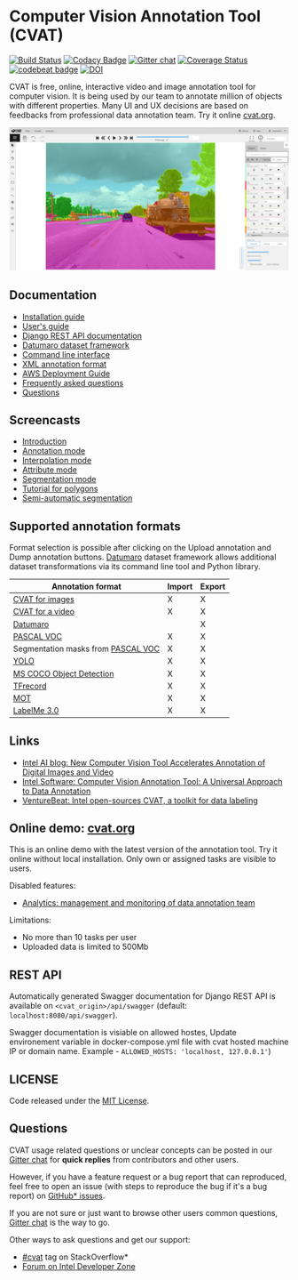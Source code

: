 # Computer Vision Annotation Tool (CVAT)

[![Build Status](https://travis-ci.org/opencv/cvat.svg?branch=develop)](https://travis-ci.org/opencv/cvat)
[![Codacy Badge](https://api.codacy.com/project/badge/Grade/840351da141e4eaeac6476fd19ec0a33)](https://app.codacy.com/app/cvat/cvat?utm_source=github.com&utm_medium=referral&utm_content=opencv/cvat&utm_campaign=Badge_Grade_Dashboard)
[![Gitter chat](https://badges.gitter.im/opencv-cvat/gitter.png)](https://gitter.im/opencv-cvat)
[![Coverage Status](https://coveralls.io/repos/github/opencv/cvat/badge.svg?branch=)](https://coveralls.io/github/opencv/cvat?branch=develop)
[![codebeat badge](https://codebeat.co/badges/53cd0d16-fddc-46f8-903c-f43ed9abb6dd)](https://codebeat.co/projects/github-com-opencv-cvat-develop)
[![DOI](https://zenodo.org/badge/139156354.svg)](https://zenodo.org/badge/latestdoi/139156354)

CVAT is free, online, interactive video and image annotation
tool for computer vision. It is being used by our team to
annotate million of objects with different properties. Many UI
and UX decisions are based on feedbacks from professional data annotation team.
Try it online [cvat.org](https://cvat.org).

![CVAT screenshot](cvat/apps/documentation/static/documentation/images/cvat.jpg)

## Documentation

- [Installation guide](cvat/apps/documentation/installation.md)
- [User's guide](cvat/apps/documentation/user_guide.md)
- [Django REST API documentation](#rest-api)
- [Datumaro dataset framework](datumaro/README.md)
- [Command line interface](utils/cli/)
- [XML annotation format](cvat/apps/documentation/xml_format.md)
- [AWS Deployment Guide](cvat/apps/documentation/AWS-Deployment-Guide.md)
- [Frequently asked questions](cvat/apps/documentation/faq.md)
- [Questions](#questions)

## Screencasts

- [Introduction](https://youtu.be/L9_IvUIHGwM)
- [Annotation mode](https://youtu.be/6h7HxGL6Ct4)
- [Interpolation mode](https://youtu.be/U3MYDhESHo4)
- [Attribute mode](https://youtu.be/UPNfWl8Egd8)
- [Segmentation mode](https://youtu.be/Fh8oKuSUIPs)
- [Tutorial for polygons](https://www.youtube.com/watch?v=XTwfXDh4clI)
- [Semi-automatic segmentation](https://www.youtube.com/watch?v=vnqXZ-Z-VTQ)

## Supported annotation formats

Format selection is possible after clicking on the Upload annotation
and Dump annotation buttons. [Datumaro](datumaro/README.md) dataset
framework allows additional dataset transformations
via its command line tool and Python library.

| Annotation format                                                                          | Import | Export |
| ------------------------------------------------------------------------------------------ | ------ | ------ |
| [CVAT for images](cvat/apps/documentation/xml_format.md#annotation)                        | X      | X      |
| [CVAT for a video](cvat/apps/documentation/xml_format.md#interpolation)                    | X      | X      |
| [Datumaro](datumaro/README.md)                                                             |        | X      |
| [PASCAL VOC](http://host.robots.ox.ac.uk/pascal/VOC/)                                      | X      | X      |
| Segmentation masks from [PASCAL VOC](http://host.robots.ox.ac.uk/pascal/VOC/)              | X      | X      |
| [YOLO](https://pjreddie.com/darknet/yolo/)                                                 | X      | X      |
| [MS COCO Object Detection](http://cocodataset.org/#format-data)                            | X      | X      |
| [TFrecord](https://www.tensorflow.org/tutorials/load_data/tf_records)                      | X      | X      |
| [MOT](https://motchallenge.net/)                                                           | X      | X      |
| [LabelMe 3.0](http://labelme.csail.mit.edu/Release3.0)                                     | X      | X      |

## Links
- [Intel AI blog: New Computer Vision Tool Accelerates Annotation of Digital Images and Video](https://www.intel.ai/introducing-cvat)
- [Intel Software: Computer Vision Annotation Tool: A Universal Approach to Data Annotation](https://software.intel.com/en-us/articles/computer-vision-annotation-tool-a-universal-approach-to-data-annotation)
- [VentureBeat: Intel open-sources CVAT, a toolkit for data labeling](https://venturebeat.com/2019/03/05/intel-open-sources-cvat-a-toolkit-for-data-labeling/)

## Online demo: [cvat.org](https://cvat.org)

This is an online demo with the latest version of the annotation tool.
Try it online without local installation. Only own or assigned tasks
are visible to users.

Disabled features:
- [Analytics: management and monitoring of data annotation team](/components/analytics/README.md)

Limitations:
- No more than 10 tasks per user
- Uploaded data is limited to 500Mb

## REST API

Automatically generated Swagger documentation for Django REST API is
available on ``<cvat_origin>/api/swagger``
(default: ``localhost:8080/api/swagger``).

Swagger documentation is visiable on allowed hostes, Update environement variable in docker-compose.yml file with cvat hosted machine IP or domain name. Example - ``ALLOWED_HOSTS: 'localhost, 127.0.0.1'``)

## LICENSE

Code released under the [MIT License](https://opensource.org/licenses/MIT).

## Questions

CVAT usage related questions or unclear concepts can be posted in our
[Gitter chat](https://gitter.im/opencv-cvat) for **quick replies** from
contributors and other users.

However, if you have a feature request or a bug report that can reproduced,
feel free to open an issue (with steps to reproduce the bug if it's a bug
report) on [GitHub* issues](https://github.com/opencv/cvat/issues).

If you are not sure or just want to browse other users common questions,
[Gitter chat](https://gitter.im/opencv-cvat) is the way to go.

Other ways to ask questions and get our support:
* [\#cvat](https://stackoverflow.com/search?q=%23cvat) tag on StackOverflow*
* [Forum on Intel Developer Zone](https://software.intel.com/en-us/forums/computer-vision)
